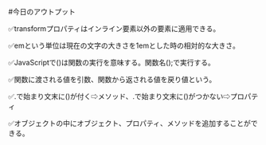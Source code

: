 #今日のアウトプット

✅transformプロパティはインライン要素以外の要素に適用できる。

✅emという単位は現在の文字の大きさを1emとした時の相対的な大きさ。

✅JavaScriptで()は関数の実行を意味する。関数名();で実行する。

✅関数に渡される値を引数、関数から返される値を戻り値という。

✅.で始まり文末に()が付く⇨メソッド、.で始まり文末に()がつかない⇨プロパティ

✅オブジェクトの中にオブジェクト、プロパティ、メソッドを追加することができる。
